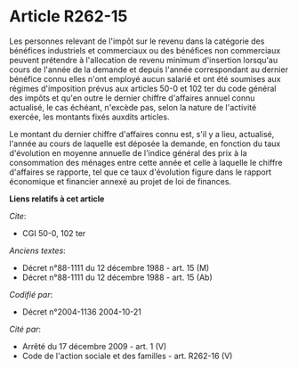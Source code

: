 # Article R262-15

Les personnes relevant de l'impôt sur le revenu dans la catégorie des bénéfices industriels et commerciaux ou des bénéfices
non commerciaux peuvent prétendre à l'allocation de revenu minimum d'insertion lorsqu'au cours de l'année de la demande et
depuis l'année correspondant au dernier bénéfice connu elles n'ont employé aucun salarié et ont été soumises aux régimes
d'imposition prévus aux articles 50-0 et 102 ter du code général des impôts et qu'en outre le dernier chiffre d'affaires
annuel connu actualisé, le cas échéant, n'excède pas, selon la nature de l'activité exercée, les montants fixés auxdits
articles.

Le montant du dernier chiffre d'affaires connu est, s'il y a lieu, actualisé, l'année au cours de laquelle est déposée la
demande, en fonction du taux d'évolution en moyenne annuelle de l'indice général des prix à la consommation des ménages entre
cette année et celle à laquelle le chiffre d'affaires se rapporte, tel que ce taux d'évolution figure dans le rapport
économique et financier annexé au projet de loi de finances.

**Liens relatifs à cet article**

_Cite_:

  - CGI 50-0, 102 ter

_Anciens textes_:

  - Décret n°88-1111 du 12 décembre 1988 - art. 15 (M)
  - Décret n°88-1111 du 12 décembre 1988 - art. 15 (Ab)

_Codifié par_:

  - Décret n°2004-1136 2004-10-21

_Cité par_:

  - Arrêté du 17 décembre 2009 - art. 1 (V)
  - Code de l'action sociale et des familles - art. R262-16 (V)
